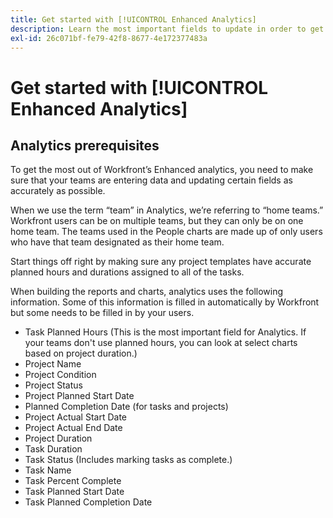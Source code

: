 ```yaml
---
title: Get started with [!UICONTROL Enhanced Analytics]
description: Learn the most important fields to update in order to get the most out of Enahnced analytics.
exl-id: 26c071bf-fe79-42f8-8677-4e172377483a
---
```

# Get started with [!UICONTROL Enhanced Analytics]

## Analytics prerequisites

To get the most out of Workfront’s Enhanced analytics, you need to make sure that your teams are entering data and updating certain fields as accurately as possible.

When we use the term “team” in Analytics, we’re referring to “home teams.” Workfront users can be on multiple teams, but they can only be on one home team. The teams used in the People charts are made up of only users who have that team designated as their home team. 

Start things off right by making sure any project templates have accurate planned hours and durations assigned to all of the tasks.

When building the reports and charts, analytics uses the following information. Some of this information is filled in automatically by Workfront but some needs to be filled in by your users.

* Task Planned Hours (This is the most important field for Analytics. If your teams don't use planned hours, you can look at select charts based on project duration.)
* Project Name
* Project Condition
* Project Status
* Project Planned Start Date
* Planned Completion Date (for tasks and projects)
* Project Actual Start Date
* Project Actual End Date
* Project Duration
* Task Duration
* Task Status (Includes marking tasks as complete.)
* Task Name
* Task Percent Complete
* Task Planned Start Date
* Task Planned Completion Date
